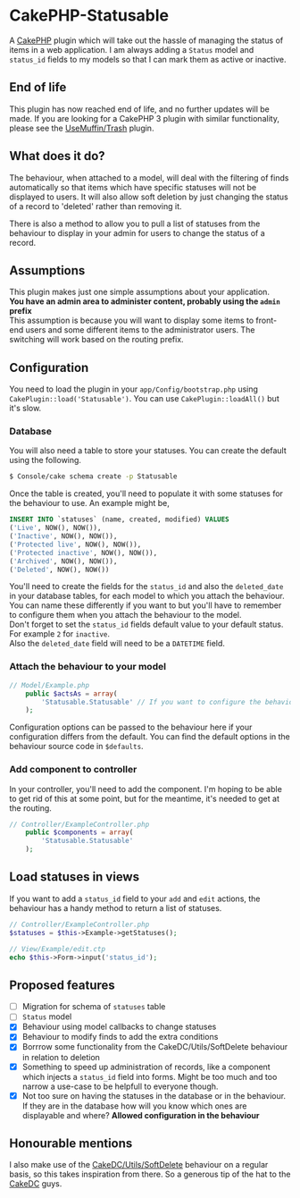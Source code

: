 CakePHP-Statusable
==================
A [CakePHP](http://www.cakephp.org/) plugin which will take out the hassle of managing the status of items in a web application. I am always adding a `Status` model and `status_id` fields to my models so that I can mark them as active or inactive. 

## End of life
This plugin has now reached end of life, and no further updates will be made. If you are looking for a CakePHP 3 plugin with similar functionality, please see the [UseMuffin/Trash](https://github.com/usemuffin/trash) plugin.

## What does it do?
The behaviour, when attached to a model, will deal with the filtering of finds automatically so that items which have specific statuses will not be displayed to users. It will also allow soft deletion by just changing the status of a record to 'deleted' rather than removing it.  

There is also a method to allow you to pull a list of statuses from the behaviour to display in your admin for users to change the status of a record.

## Assumptions
This plugin makes just one simple assumptions about your application.  
**You have an admin area to administer content, probably using the `admin` prefix**  
This assumption is because you will want to display some items to front-end users and some different items to the administrator users. The switching will work based on the routing prefix.

## Configuration
You need to load the plugin in your `app/Config/bootstrap.php` using `CakePlugin::load('Statusable')`. You can use `CakePlugin::loadAll()` but it's slow.  

### Database
You will also need a table to store your statuses. You can create the default using the following.  
```bash
$ Console/cake schema create -p Statusable
```
Once the table is created, you'll need to populate it with some statuses for the behaviour to use. An example might be,
```sql
INSERT INTO `statuses` (name, created, modified) VALUES
('Live', NOW(), NOW()),
('Inactive', NOW(), NOW()),
('Protected live', NOW(), NOW()),
('Protected inactive', NOW(), NOW()),
('Archived', NOW(), NOW()),
('Deleted', NOW(), NOW())
```

You'll need to create the fields for the `status_id` and also the `deleted_date` in your database tables, for each model to which you attach the behaviour. You can name these differently if you want to but you'll have to remember to configure them when you attach the behaviour to the model.  
Don't forget to set the `status_id` fields default value to your default status. For example `2` for `inactive`.  
Also the `deleted_date` field will need to be a `DATETIME` field.

### Attach the behaviour to your model
```php
// Model/Example.php
    public $actsAs = array(
        'Statusable.Statusable' // If you want to configure the behaviour you can pass options in here
    );
```
Configuration options can be passed to the behaviour here if your configuration differs from the default. You can find the default options in the behaviour source code in `$defaults`.

### Add component to controller
In your controller, you'll need to add the component. I'm hoping to be able to get rid of this at some point, but for the meantime, it's needed to get at the routing.
```php
// Controller/ExampleController.php
    public $components = array(
        'Statusable.Statusable'
    );
```

## Load statuses in views
If you want to add a `status_id` field to your `add` and `edit` actions, the behaviour has a handy method to return a list of statuses.
```php
// Controller/ExampleController.php
$statuses = $this->Example->getStatuses();

// View/Example/edit.ctp
echo $this->Form->input('status_id');
```

## Proposed features
- [ ] Migration for schema of `statuses` table
- [ ] `Status` model
- [x] Behaviour using model callbacks to change statuses
- [x] Behaviour to modify finds to add the extra conditions
- [x] Borrrow some functionality from the CakeDC/Utils/SoftDelete behaviour in relation to deletion
- [x] Something to speed up administration of records, like a component which injects a `status_id` field into forms. Might be too much and too narrow a use-case to be helpfull to everyone though.
- [x] Not too sure on having the statuses in the database or in the behaviour. If they are in the database how will you know which ones are displayable and where? __Allowed configuration in the behaviour__

## Honourable mentions
I also make use of the [CakeDC/Utils/SoftDelete](https://github.com/CakeDC/utils/blob/master/Model/Behavior/SoftDeleteBehavior.php) behaviour on a regular basis, so this takes inspiration from there. So a generous tip of the hat to the [CakeDC](http://github.com/cakedc) guys.

